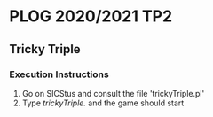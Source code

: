 # PLOG 2020/2021 TP2

## Tricky Triple

### Execution Instructions

1. Go on SICStus and consult the file 'trickyTriple.pl'
2. Type *trickyTriple.* and the game should start